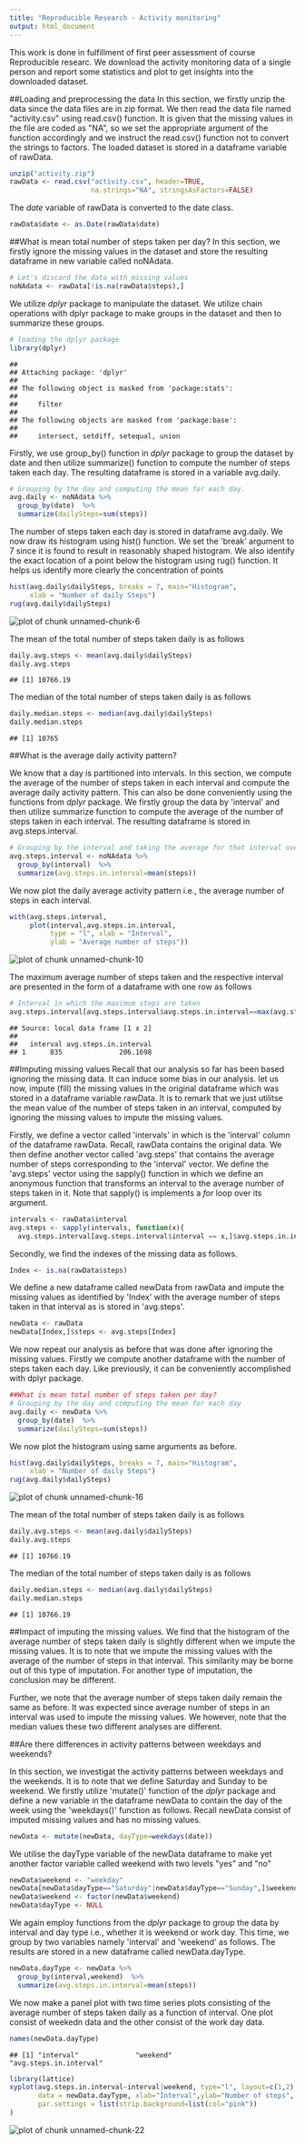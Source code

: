 ```yaml
---
title: "Reproducible Research - Activity monitoring"
output: html_document
---
```


This work is done in fulfillment of first peer assessment of course Reproducible researc. We download the activity monitoring data of a single person and report some statistics and plot to get insights into the downloaded dataset. 

##Loading and preprocessing the data
In this section, we firstly unzip the data since the data files are in zip format. We then read the data file named "activity.csv" using read.csv() function. It is given that the missing values in the file are coded as "NA", so we set the appropriate argument of the function accordingly and we instruct the read.csv() function not to convert the strings to factors. The loaded dataset is stored in a dataframe variable of rawData. 

```r
unzip("activity.zip") 
rawData <- read.csv("activity.csv", header=TRUE, 
                    na.strings="NA", stringsAsFactors=FALSE)
```

The *date* variable of rawData is converted to the date class. 

```r
rawData$date <- as.Date(rawData$date)
```

##What is mean total number of steps taken per day?
In this section, we firstly ignore the missing values in the dataset and store the resulting dataframe in new variable called noNAdata. 


```r
# Let's discard the data with missing values
noNAdata <- rawData[!is.na(rawData$steps),]
```

We utilize *dplyr* package to manipulate the dataset. We utilize chain operations with dplyr package to make groups in the dataset and then to summarize these groups. 

```r
# loading the dplyr package
library(dplyr)
```

```
## 
## Attaching package: 'dplyr'
## 
## The following object is masked from 'package:stats':
## 
##     filter
## 
## The following objects are masked from 'package:base':
## 
##     intersect, setdiff, setequal, union
```
Firstly, we use group_by() function in *dplyr* package to group the dataset by date and then utilize summarize() function to compute the number of steps taken each day. The resulting dataframe is stored in a variable avg.daily. 

```r
# Grouping by the day and computing the mean for each day.
avg.daily <- noNAdata %>%
  group_by(date)  %>%
  summarize(dailySteps=sum(steps))
```
The number of steps taken each day is stored in dataframe avg.daily. We now draw its histogram using hist() function. We set the 'break' argument to 7 since it is found to result in reasonably shaped histogram. We also identify the exact location of a point below the histogram using rug() function. It helps us identify more clearly the concentration of points


```r
hist(avg.daily$dailySteps, breaks = 7, main="Histogram",
     xlab = "Number of daily Steps")
rug(avg.daily$dailySteps)
```

![plot of chunk unnamed-chunk-6](figure/unnamed-chunk-6-1.png) 


The mean of the total number of steps taken daily is as follows



```r
daily.avg.steps <- mean(avg.daily$dailySteps)
daily.avg.steps
```

```
## [1] 10766.19
```
The median of the total number of steps taken daily is as follows



```r
daily.median.steps <- median(avg.daily$dailySteps)
daily.median.steps
```

```
## [1] 10765
```

##What is the average daily activity pattern?

We know that a day is partitioned into intervals. In this section, we compute the average of the number of steps taken in each interval and compute the average daily activity pattern. This can also be done conveniently using the functions from *dplyr* package. We firstly group the data by 'interval' and then utilize summarize function to compute the average of the number of steps taken in each interval. The resulting dataframe is stored in avg.steps.interval.



```r
# Grouping by the interval and taking the average for that interval over all the days.
avg.steps.interval <- noNAdata %>%
  group_by(interval)  %>%
  summarize(avg.steps.in.interval=mean(steps))
```


We now plot the daily average activity pattern i.e., the average number of steps in each interval. 


```r
with(avg.steps.interval,
     plot(interval,avg.steps.in.interval, 
          type = "l", xlab = "Interval", 
          ylab = "Average number of steps"))
```

![plot of chunk unnamed-chunk-10](figure/unnamed-chunk-10-1.png) 


The maximum average number of steps taken and the respective interval are presented in the form of a dataframe with one row as follows 



```r
# Interval in which the maximum steps are taken
avg.steps.interval[avg.steps.interval$avg.steps.in.interval==max(avg.steps.interval$avg.steps.in.interval),]
```

```
## Source: local data frame [1 x 2]
## 
##   interval avg.steps.in.interval
## 1      835              206.1698
```

##Imputing missing values
Recall that our analysis so far has been based ignoring the missing data. It can induce some bias in our analysis. let us now, impute (fill) the missing values in the original dataframe which was stored in a dataframe variable rawData. It is to remark that we just utilitse the mean value of the number of steps taken in an interval, computed by ignoring the missing values to impute the missing values. 


Firstly, we define a vector called 'intervals' in which is the 'interval' column of the dataframe rawData. Recall, rawData contains the original data. We then define another vector called 'avg.steps' that contains the average number of steps corresponding to the 'interval' vector. We define the 'avg.steps' vector using the sapply() function in which we define an anonymous function that transforms an interval to the average number of steps taken in it. Note that sapply() is implements a *for* loop over its argument. 


```r
intervals <- rawData$interval
avg.steps <- sapply(intervals, function(x){
  avg.steps.interval[avg.steps.interval$interval == x,]$avg.steps.in.interval})
```

Secondly, we find the indexes of the missing data as follows. 


```r
Index <- is.na(rawData$steps)
```


We define a new dataframe called newData from rawData and impute the missing values as identified by 'Index' with the average number of steps taken in that interval as is stored in 'avg.steps'.


```r
newData <- rawData
newData[Index,]$steps <- avg.steps[Index]
```


We now repeat our analysis as before that was done after ignoring the missing values. Firstly we compute another dataframe with the number of steps taken each day. Like previously, it can be conveniently accomplished with dplyr package. 


```r
##What is mean total number of steps taken per day?
# Grouping by the day and computing the mean for each day
avg.daily <- newData %>%
  group_by(date)  %>%
  summarize(dailySteps=sum(steps))
```

We now plot the histogram using same arguments as before. 


```r
hist(avg.daily$dailySteps, breaks = 7, main="Histogram",
     xlab = "Number of daily Steps")
rug(avg.daily$dailySteps)
```

![plot of chunk unnamed-chunk-16](figure/unnamed-chunk-16-1.png) 


The mean of the total number of steps taken daily is as follows



```r
daily.avg.steps <- mean(avg.daily$dailySteps)
daily.avg.steps
```

```
## [1] 10766.19
```

The median of the total number of steps taken daily is as follows



```r
daily.median.steps <- median(avg.daily$dailySteps)
daily.median.steps
```

```
## [1] 10766.19
```

##Impact of imputing the missing values.
We find that the histogram of the average number of steps taken daily is slightly different when we impute the missing values. It is to note that we impute the missing values with the average of the number of steps in that interval. This similarity may be borne out of this type of imputation. For another type of imputation, the conclusion may be different. 

Further, we note that the average number of steps taken daily remain the same as before. It was expected since average number of steps in an interval was used to impute the missing values. We however, note that the median values these two different analyses are different. 

##Are there differences in activity patterns between weekdays and weekends?

In this section, we investigat the activity patterns between weekdays and the weekends. It is to note that we define Saturday and Sunday to be weekend. We firstly utilize 'mutate()' function of the *dplyr* package and define a new variable in the dataframe newData to contain the day of the week using the 'weekdays()' function as follows. Recall newData consist of imputed missing values and has no missing values. 


```r
newData <- mutate(newData, dayType=weekdays(date))
```

We utilise the dayType variable of the newData dataframe to make yet another factor variable called weekend with two levels "yes" and "no"


```r
newData$weekend <- "weekday"
newData[newData$dayType=="Saturday"|newData$dayType=="Sunday",]$weekend <- "weekend"
newData$weekend <- factor(newData$weekend)
newData$dayType <- NULL
```

We again employ functions from the *dplyr* package to group the data by interval and day type i.e., whether it is weekend or work day. This time, we group by two variables namely 'interval' and 'weekend' as follows. The results are stored in a new dataframe called newData.dayType.   


```r
newData.dayType <- newData %>%
  group_by(interval,weekend)  %>%
  summarize(avg.steps.in.interval=mean(steps))
```

We now make a panel plot with two time series plots consisting of the average number of steps taken daily as a function of interval. One plot consist of weekedn data and the other consist of the work day data. 


```r
names(newData.dayType)
```

```
## [1] "interval"              "weekend"               "avg.steps.in.interval"
```

```r
library(lattice)
xyplot(avg.steps.in.interval~interval|weekend, type="l", layout=c(1,2), 
       data = newData.dayType, xlab="Interval",ylab="Number of steps",
       par.settings = list(strip.background=list(col="pink")) 
)
```

![plot of chunk unnamed-chunk-22](figure/unnamed-chunk-22-1.png) 
